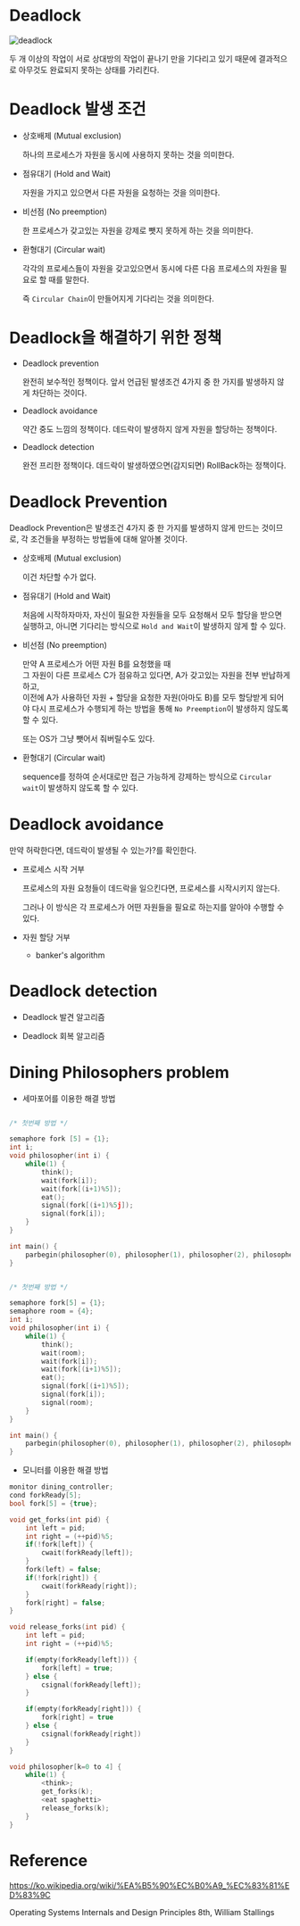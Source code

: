 <!-- @format -->

# Deadlock

![deadlock](img/actual-deadlock.png)

두 개 이상의 작업이 서로 상대방의 작업이 끝나기 만을 기다리고 있기 때문에 결과적으로 아무것도 완료되지 못하는 상태를 가리킨다.

# Deadlock 발생 조건

- 상호배제 (Mutual exclusion)

  하나의 프로세스가 자원을 동시에 사용하지 못하는 것을 의미한다.

- 점유대기 (Hold and Wait)

  자원을 가지고 있으면서 다른 자원을 요청하는 것을 의미한다.

- 비선점 (No preemption)

  한 프로세스가 갖고있는 자원을 강제로 뺏지 못하게 하는 것을 의미한다.

- 환형대기 (Circular wait)

  각각의 프로세스들이 자원을 갖고있으면서 동시에 다른 다음 프로세스의 자원을 필요로 할 때를 말한다.

  즉 `Circular Chain`이 만들어지게 기다리는 것을 의미한다.

# Deadlock을 해결하기 위한 정책

- Deadlock prevention

  완전히 보수적인 정책이다. 앞서 언급된 발생조건 4가지 중 한 가지를 발생하지 않게 차단하는 것이다.

- Deadlock avoidance

  약간 중도 느낌의 정책이다. 데드락이 발생하지 않게 자원을 할당하는 정책이다.

- Deadlock detection

  완전 프리한 정책이다. 데드락이 발생하였으면(감지되면) RollBack하는 정책이다.

# Deadlock Prevention

Deadlock Prevention은 발생조건 4가지 중 한 가지를 발생하지 않게 만드는 것이므로, 각 조건들을 부정하는 방법들에 대해 알아볼 것이다.

- 상호배제 (Mutual exclusion)

  이건 차단할 수가 없다.

- 점유대기 (Hold and Wait)

  처음에 시작하자마자, 자신이 필요한 자원들을 모두 요청해서 모두 할당을 받으면 실행하고, 아니면 기다리는 방식으로 `Hold and Wait`이 발생하지 않게 할 수 있다.

- 비선점 (No preemption)

  만약 A 프로세스가 어떤 자원 B를 요청했을 때  
   그 자원이 다른 프로세스 C가 점유하고 있다면, A가 갖고있는 자원을 전부 반납하게 하고,  
   이전에 A가 사용하던 자원 + 할당을 요청한 자원(아마도 B)를 모두 할당받게 되어야 다시 프로세스가 수행되게 하는 방법을 통해 `No Preemption`이 발생하지 않도록 할 수 있다.

  또는 OS가 그냥 뺏어서 줘버릴수도 있다.

- 환형대기 (Circular wait)

  sequence를 정하여 순서대로만 접근 가능하게 강제하는 방식으로 `Circular wait`이 발생하지 않도록 할 수 있다.

# Deadlock avoidance

만약 허락한다면, 데드락이 발생될 수 있는가?를 확인한다.

- 프로세스 시작 거부

  프로세스의 자원 요청들이 데드락을 일으킨다면, 프로세스를 시작시키지 않는다.

  그러나 이 방식은 각 프로세스가 어떤 자원들을 필요로 하는지를 알아야 수행할 수 있다.

- 자원 할당 거부
  - banker's algorithm

# Deadlock detection

- Deadlock 발견 알고리즘

- Deadlock 회복 알고리즘

# Dining Philosophers problem

- 세마포어를 이용한 해결 방법

```cpp

/* 첫번째 방법 */

semaphore fork [5] = {1};
int i;
void philosopher(int i) {
    while(1) {
        think();
        wait(fork[i]);
        wait(fork[(i+1)%5]);
        eat();
        signal(fork[(i+1)%5j]);
        signal(fork[i]);
    }
}

int main() {
    parbegin(philosopher(0), philosopher(1), philosopher(2), philosopher(3), philosopher(4))
}
```

```cpp

/* 첫번째 방법 */

semaphore fork[5] = {1};
semaphore room = {4};
int i;
void philosopher(int i) {
    while(1) {
        think();
        wait(room);
        wait(fork[i]);
        wait(fork[(i+1)%5]);
        eat();
        signal(fork[(i+1)%5]);
        signal(fork[i]);
        signal(room);
    }
}

int main() {
    parbegin(philosopher(0), philosopher(1), philosopher(2), philosopher(3), philosopher(4))
}
```

- 모니터를 이용한 해결 방법

```cpp
monitor dining_controller;
cond forkReady[5];
bool fork[5] = {true};

void get_forks(int pid) {
    int left = pid;
    int right = (++pid)%5;
    if(!fork[left]) {
        cwait(forkReady[left]);
    }
    fork(left) = false;
    if(!fork[right]) {
        cwait(forkReady[right]);
    }
    fork[right] = false;
}

void release_forks(int pid) {
    int left = pid;
    int right = (++pid)%5;

    if(empty(forkReady[left])) {
        fork[left] = true;
    } else {
        csignal(forkReady[left]);
    }

    if(empty(forkReady[right])) {
        fork[right] = true
    } else {
        csignal(forkReady[right])
    }
}

void philosopher[k=0 to 4] {
    while(1) {
        <think>;
        get_forks(k);
        <eat spaghetti>
        release_forks(k);
    }
}
```

# Reference

https://ko.wikipedia.org/wiki/%EA%B5%90%EC%B0%A9_%EC%83%81%ED%83%9C

Operating Systems Internals and Design Principles 8th, William Stallings
